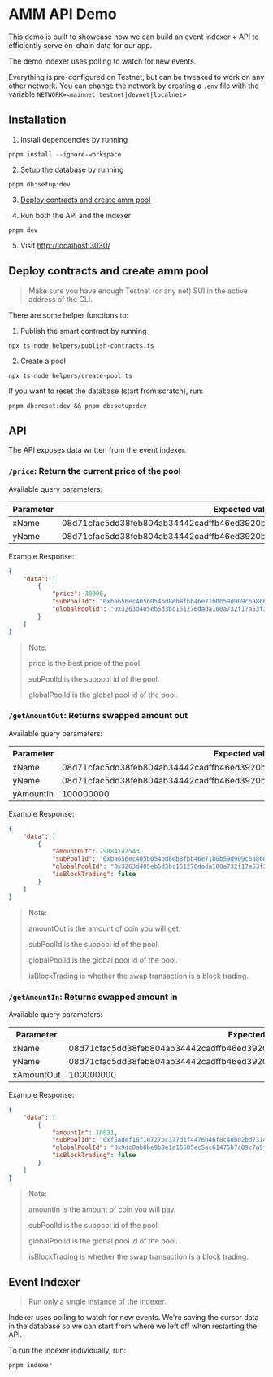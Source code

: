 # AMM API Demo

This demo is built to showcase how we can build an event indexer + API
to efficiently serve on-chain data for our app.

The demo indexer uses polling to watch for new events.

Everything is pre-configured on Testnet, but can be tweaked to work on any other network.
You can change the network by creating a `.env` file with the variable `NETWORK=<mainnet|testnet|devnet|localnet>`

## Installation

1. Install dependencies by running

```
pnpm install --ignore-workspace
```

2. Setup the database by running

```
pnpm db:setup:dev
```

3. [Deploy contracts and create amm pool](#Deploy-contracts)

4. Run both the API and the indexer

```
pnpm dev
```

5. Visit [http://localhost:3030/](http://localhost:3000/)

## Deploy contracts and create amm pool<a name="Deploy-contracts"></a>

> Make sure you have enough Testnet (or any net) SUI in the active address of the CLI.

There are some helper functions to:

1. Publish the smart contract by running

```
npx ts-node helpers/publish-contracts.ts
```

2. Create a pool

```
npx ts-node helpers/create-pool.ts
```


If you want to reset the database (start from scratch), run:

```
pnpm db:reset:dev && pnpm db:setup:dev
```

## API

The API exposes data written from the event indexer.

### `/price`: Return the current price of the pool

Available query parameters:

| Parameter | Expected value    |
| --------- | ----------------- |
| xName     | 08d71cfac5dd38feb804ab34442cadffb46ed3920b36e608b4786d412ab91762::xbtc::XBTC |
| yName     | 08d71cfac5dd38feb804ab34442cadffb46ed3920b36e608b4786d412ab91762::xsui::XSUI |

Example Response:
```json
{
    "data": [
        {
            "price": 30000,
            "subPoolId": "0xba656ec405b054bd8eb8fbb46e71b0b59d909c6a866e7e15af10da47bbcdf4d2",
            "globalPoolId": "0x3263d405eb5d3bc151276dada100a732f17a53f3d72e7203fe2a504e59498aa4"
        }
    ]
}
```
> Note: 
>
> price is the best price of the pool.
>
> subPoolId is the subpool id of the pool.
> 
> globalPoolId is the global pool id of the pool.


### `/getAmountOut`: Returns swapped amount out

Available query parameters:

| Parameter | Expected value    |
| --------- | ----------------- |
| xName     | 08d71cfac5dd38feb804ab34442cadffb46ed3920b36e608b4786d412ab91762::xbtc::XBTC |
| yName     | 08d71cfac5dd38feb804ab34442cadffb46ed3920b36e608b4786d412ab91762::xsui::XSUI |
| yAmountIn | 100000000 |

Example Response:
```json
{
    "data": [
        {
            "amountOut": 29884142543,
            "subPoolId": "0xba656ec405b054bd8eb8fbb46e71b0b59d909c6a866e7e15af10da47bbcdf4d2",
            "globalPoolId": "0x3263d405eb5d3bc151276dada100a732f17a53f3d72e7203fe2a504e59498aa4",
            "isBlockTrading": false
        }
    ]
}
```
> Note:
>
> amountOut is the amount of coin you will get.
>
> subPoolId is the subpool id of the pool.
>
> globalPoolId is the global pool id of the pool.
>
> isBlockTrading is whether the swap transaction is a block trading.

### `/getAmountIn`: Returns swapped amount in

Available query parameters:

| Parameter | Expected value    |
| --------- | ----------------- |
| xName     | 08d71cfac5dd38feb804ab34442cadffb46ed3920b36e608b4786d412ab91762::mycoins::XBTC |
| yName     | 08d71cfac5dd38feb804ab34442cadffb46ed3920b36e608b4786d412ab91762::mycoins::XSUI |
| xAmountOut | 100000000 |

Example Response:
```json
{
    "data": [
        {
            "amountIn": 10031,
            "subPoolId": "0xf5adef16f10727bc377d1f4476b46f8c4db02bd7314970c835a95711e009324e",
            "globalPoolId": "0x9dc0ab0be9b8e1a16585ec5ac61475b7c09c7a9f2d61c56a60f590ef39e2901c",
            "isBlockTrading": false
        }
    ]
}
```
> Note:
>
> amountIn is the amount of coin you will pay.
>
> subPoolId is the subpool id of the pool.
>
> globalPoolId is the global pool id of the pool.
>
> isBlockTrading is whether the swap transaction is a block trading.
## Event Indexer

> Run only a single instance of the indexer.

Indexer uses polling to watch for new events. We're saving the
cursor data in the database so we can start from where we left off
when restarting the API.

To run the indexer individually, run:

```
pnpm indexer
```
